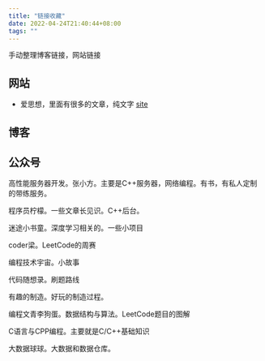 ```yaml
---
title: "链接收藏"
date: 2022-04-24T21:40:44+08:00
tags: ""
---
```


手动整理博客链接，网站链接

## 网站

+ 爱思想，里面有很多的文章，纯文字 [site](https://www.aisixiang.com/data/133663.html)

## 博客

## 公众号

高性能服务器开发。张小方。主要是C++服务器，网络编程。有书，有私人定制的带练服务。

程序员柠檬。一些文章长见识。C++后台。

迷途小书童。深度学习相关的。一些小项目

coder梁。LeetCode的周赛

编程技术宇宙。小故事

代码随想录。刷题路线

有趣的制造。好玩的制造过程。

编程文青李狗蛋。数据结构与算法。LeetCode题目的图解

C语言与CPP编程。主要就是C/C++基础知识

大数据球球。大数据和数据仓库。
